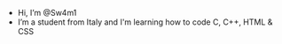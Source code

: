 - Hi, I’m @Sw4m1
- I’m a student from Italy and I'm learning how to code C, C++, HTML & CSS
<!---
Sw4m1/Sw4m1 is a ✨ special ✨ repository because its `README.md` (this file) appears on your GitHub profile.
You can click the Preview link to take a look at your changes.
--->
